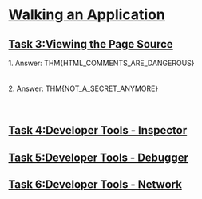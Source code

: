 <h1><ins>Walking an Application</ins></h1>
<h2><ins>Task 3:Viewing the Page Source</ins></h2>
1. Answer: THM{HTML_COMMENTS_ARE_DANGEROUS}<br><br><br>
2. Answer: THM{NOT_A_SECRET_ANYMORE} <br><br><br>
<h2><ins>Task 4:Developer Tools - Inspector</ins></h2>
<h2><ins>Task 5:Developer Tools - Debugger</ins></h2>
<h2><ins>Task 6:Developer Tools - Network</ins></h2>

